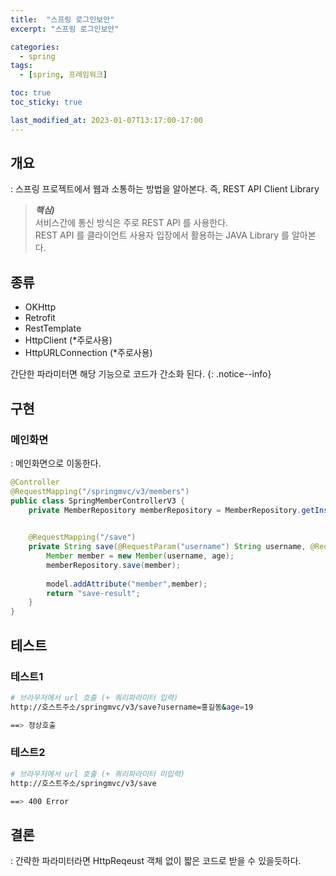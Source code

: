 ```yaml
---
title:  "스프링 로그인보안"
excerpt: "스프링 로그인보안"

categories:
  - spring
tags:
  - [spring, 프레임워크]

toc: true
toc_sticky: true

last_modified_at: 2023-01-07T13:17:00-17:00
---
```


## 개요
: 스프링 프로젝트에서 웹과 소통하는 방법을 알아본다. 
즉, REST API Client Library 

> ***핵심)***  
> 서비스간에 통신 방식은 주로 REST API 를 사용한다.  
> REST API 를 클라이언트 사용자 입장에서 활용하는 JAVA Library 를 알아본다.


## 종류
- OKHttp
- Retrofit
- RestTemplate
- HttpClient (*주로사용)
- HttpURLConnection (*주로사용)

간단한 파라미터면 해당 기능으로 코드가 간소화 된다. 
{: .notice--info}


## 구현 
### 메인화면
: 메인화면으로 이동한다.

```java
@Controller	
@RequestMapping("/springmvc/v3/members")
public class SpringMemberControllerV3 {
    private MemberRepository memberRepository = MemberRepository.getInstance();

    
    @RequestMapping("/save")
    private String save(@RequestParam("username") String username, @RequestParam("age") int age, Model model) {
        Member member = new Member(username, age);
        memberRepository.save(member);
		
        model.addAttribute("member",member);
        return "save-result";
    }
}

```

## 테스트
### 테스트1  

```bash
# 브라우저에서 url 호출 (+ 쿼리파라미터 입력)
http://호스트주소/springmvc/v3/save?username=홍길동&age=19

==> 정상호출
```
  
### 테스트2  

```bash
# 브라우저에서 url 호출 (+ 쿼리파라미터 미입력)
http://호스트주소/springmvc/v3/save

==> 400 Error

```
  
## 결론
: 간략한 파라미터라면 HttpReqeust 객체 없이 짧은 코드로 받을 수 있을듯하다.

